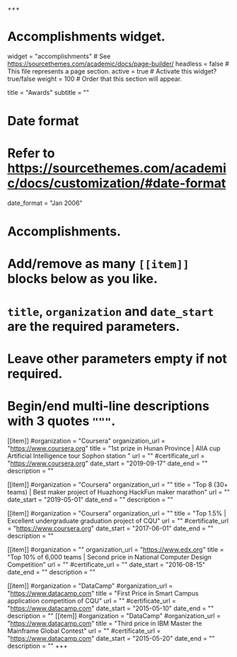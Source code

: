 +++
# Accomplishments widget.
widget = "accomplishments"  # See https://sourcethemes.com/academic/docs/page-builder/
headless = false  # This file represents a page section.
active = true  # Activate this widget? true/false
weight = 100  # Order that this section will appear.

title = "Awards"
subtitle = ""

# Date format
#   Refer to https://sourcethemes.com/academic/docs/customization/#date-format
date_format = "Jan 2006"

# Accomplishments.
#   Add/remove as many `[[item]]` blocks below as you like.
#   `title`, `organization` and `date_start` are the required parameters.
#   Leave other parameters empty if not required.
#   Begin/end multi-line descriptions with 3 quotes `"""`.
[[item]]
  #organization = "Coursera"
  organization_url = "https://www.coursera.org"
  title = "1st prize in Hunan Province | AIIA cup Artificial Intelligence tour Sophon station "
  url = ""
  #certificate_url = "https://www.coursera.org"
  date_start = "2019-09-17"
  date_end = ""
  description = ""

[[item]]
  #organization = "Coursera"
  organization_url = ""
  title = "Top 8 (30+ teams) | Best maker project of Huazhong HackFun maker marathon"
  url = ""
  date_start = "2019-05-01"
  date_end = ""
  description = ""

[[item]]
  #organization = "Coursera"
  organization_url = ""
  title = "Top 1.5% | Excellent undergraduate graduation project of CQU"
  url = ""
  #certificate_url = "https://www.coursera.org"
  date_start = "2017-06-01"
  date_end = ""
  description = ""

[[item]]
  #organization = ""
  organization_url = "https://www.edx.org"
  title = "Top 10% of 6,000 teams | Second price in National Computer Design Competition"
  url = ""
  #certificate_url = ""
  date_start = "2016-08-15"
  date_end = ""
  description = ""
  
[[item]]
  #organization = "DataCamp"
  #organization_url = "https://www.datacamp.com"
  title = "First Price in Smart Campus application competition of CQU"
  url = ""
  #certificate_url = "https://www.datacamp.com"
  date_start = "2015-05-10"
  date_end = ""
  description = ""
[[item]]
  #organization = "DataCamp"
  #organization_url = "https://www.datacamp.com"
  title = "Third price in IBM Master the Mainframe Global Contest"
  url = ""
  #certificate_url = "https://www.datacamp.com"
  date_start = "2015-05-20"
  date_end = ""
  description = ""
+++
